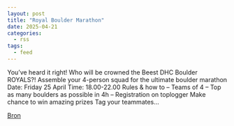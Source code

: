 ```yaml
---
layout: post
title: "Royal Boulder Marathon"
date: 2025-04-21
categories: 
  - rss
tags: 
  - feed
---
```


<p>You&rsquo;ve heard it right! Who will be crowned the Beest DHC Boulder ROYALS?! Assemble your 4-person squad for the ultimate boulder marathon Date: Friday 25 April Time: 18.00-22.00 Rules &amp; how to &ndash; Teams of 4 &ndash; Top as many boulders as possible in 4h &ndash; Registration on toplogger Make chance to win amazing prizes Tag your teammates&hellip;</p>
<p><a href="https://www.klimkalender.nl/comp/royal-boulder-marathon/" rel="noopener noreferrer" target="_blank">Bron</a></p>
